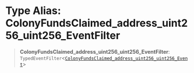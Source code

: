 # Type Alias: ColonyFundsClaimed\_address\_uint256\_uint256\_EventFilter

> **ColonyFundsClaimed\_address\_uint256\_uint256\_EventFilter**: `TypedEventFilter`\<[`ColonyFundsClaimed_address_uint256_uint256_Event`](ColonyFundsClaimed_address_uint256_uint256_Event.md)\>
